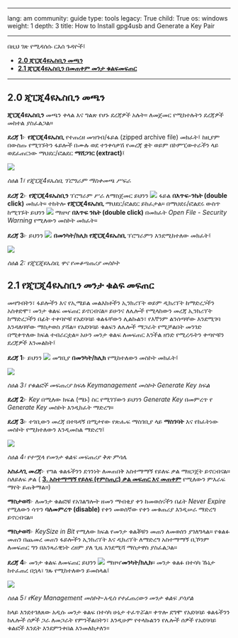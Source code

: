 

---

lang: am
community: guide
type: tools
legacy: True
child: True
os: windows
weight: 1
depth: 3
title: How to Install gpg4usb and Generate a Key Pair

---

በዚህ ገጽ የሚዳሰሱ ርእሰ ጉዳዮች፤

- [**2.0 ጂፒጂ4ዩኤስቢን መጫን**](#2.0)
- [**2.1 ጂፒጂ4ዩኤስቢን በመጠቀም መንታ ቁልፍመፍጠር**](#2.1)

-------

<a name="2.0"></a>
## 2.0 ጂፒጂ4ዩኤስቢን መጫን ##

**ጂፒጂ4ዩኤስቢን** መጫን ቀላል እና ግልጽ የሆኑ ደረጃዎች አሉት። ለመጀመር የሚከተሉትን ደረጃዎች መከተል ያስፈልጋል።

**ደረጃ 1**፦ **የጂፒጂ4ዩኤስቢ** የተጠረዘ መዝገብ/ፋይል (zipped archive file) መክፈት፤ ከዚያም በውስጡ የሚገኙትን ፋይሎች በሙሉ ወደ ተንቀሳቃሽ የመረጃ ቋት ወይም በኮምፒውተራችን ላይ ወደፈጠርነው ማህደር/ፎልደር **ማሸጋገር (extract)**፤

![](/sbox/screen/gpg4usb-en/01.png)

*ስዕል 1፤ የጂፒጂ4ዩኤስቢ ፕሮግራም ማስቀመጫ ሥፍራ*


**ደረጃ 2**፦ **የጂፒጂ4ዩኤስቢን** ፕሮግራም  ሥራ ለማስጀመር ይህንን ![](/sbox/screen/gpg4usb-en/02.png) ፋይል  **በእጥፍ-ንኬት (double click)** መክፈት። ተከትሎ **የጂፒጂ4ዩኤስቢ** ማህደር/ፎልደር ይከፈታል። በማህደሩ/ፎልደሩ ውስጥ ከሚገኙት  ይህንን ![](/sbox/screen/gpg4usb-en/03.png) ማዘዣ **በእጥፍ ንኬት (double click)** በመክፈት  *Open File - Security Warning* የሚለውን መስኮት መክፈት።  

**ደረጃ 3**፦ ይህንን ![](/sbox/screen/gpg4usb-en/04.png) **በመንካት/ክሊክ** **የጂፒጂ4ዩኤስቢ** ፕሮግራምን እንደሚከተለው መክፈት፤

![](/sbox/screen/gpg4usb-en/05.png)

*ስዕል 2: የጂፒጂዩኤስቢ ዋና የመቆጣጠሪያ መስኮት*

<a name="2.1"></a>
## 2.1 የጂፒጂ4ዩኤስቢን መንታ ቁልፍ መፍጠር ##

መዛግብትን፣ ፋይሎችን እና የኢሜይል መልእክቶችን ኢንክሪፕት ወይም ዲክሪፕት ከማድረጋችን አስቀድሞ፣ መንታ ቁልፍ መፍጠር ይኖርብናል። ይሁንና ለሌሎች የሚላከውን መረጃ ኢንክሪፕት ከማድረጋችን በፊት ተቀባዮቹ የአደባባይ ቁልፋቸውን ሊልኩልን፣ የእኛንም ልንሰጣቸው እንደሚገባ እንዳለባቸው ማስታወስ ያሻል። የአደባባይ ቁልፍን ለሌሎች ማጋራት የሚቻልበት መንገድ  በሚቀጥለው ክፍል ተብራርቷል። አሁን መንታ ቁልፍ ለመፍጠር እንችል ዘንድ የሚረዱትን ቀጣዮቹን ደረጃዎች እንመልከት፤  

**ደረጃ 1**፦ ይህንን ![](/sbox/screen/gpg4usb-en/06.png) መግቢያ **በመንካት/ክሊክ** የሚከተለውን መስኮት መክፈት፤

![](/sbox/screen/gpg4usb-en/07.png)

*ስዕል 3፤ የቁልፎች መፍጠሪያ ክፍሉ Keymanagement መስኮት Generate Key ክፍል* 

**ደረጃ 2**፦ *Key* በሚለው ክፍል (ሜኑ) ስር የሚገኘውን ይህንን *Generate Key* በመምረጥ የ *Generate Key* መስኮት እንዲከፈት ማድረግ። 

**ደረጃ 3**፦ ተገቢውን መረጃ በተጓዳኝ በሚታየው የጽሑፍ ማስገቢያ ላይ **ማስገባት** እና የከፈትነው መስኮት የሚከተለውን እንዲመስል ማድረግ፤

![](/sbox/screen/gpg4usb-en/08.png)

*ስዕል 4፡ የተሟላ የመንታ ቁልፍ መፍጠሪያ ቅጽ ምሳሌ*

**አስፈላጊ መረጃ**፦ የግል ቁልፋችንን ደኅንነት ለመጠበቅ አስተማማኝ የይለፍ ቃል ማዘጋጀት ይኖርብናል። ስለይለፍ ቃል ( [**3. አስተማማኝ የይለፍ (የምስጢር) ቃል መፍጠር እና መጠቀም**](/am/chapter-3) የሚለውን ምእራፍ ማየት ይጠቅማል።)

**ማስታወሻ**፦ ለመንታ ቁልፎቹ የአገልግሎት ዘመን ማብቂያ ቀን ከመወሰናችን በፊት  *Never Expire* የሚለውን ሳጥን **ባለመምረጥ (disable)**  የቀን መወሰኛው  የቀን መቁጠሪያ እንዲሠራ ማድረግ ይኖርብናል። 

**ማስታወሻ**፦ *KeySize in Bit*  የሚለው ክፍል የመንታ ቁልቾቹን መጠን ለመወሰን  ያገለግላል። የቁልፉ መጠን በጨመረ መጠን  ፋይሎችን ኢንክሪፕት እና ዲክሪፕት ለማድረግ አስተማማኝ ቢኾንም ለመፍጠር ግን በአንጻራዊነት ረዘም ያለ ጊዜ እንደሚሻ ማስታዋስ ያስፈልጋል።  

**ደረጃ 4**፦ መንታ ቁልፍ ለመፍጠር ይህንን ![](/sbox/screen/gpg4usb-en/09.png) ማዘዣ**መንካት/ክሊክ**። መንታ ቁልፉ በተሳካ ኹኔታ ከተፈጠረ በኋላ፣ ገጹ  የሚከተለውን ይመስላል፤ 

![](/sbox/screen/gpg4usb-en/10.png)

*ስዕል 5፤ የKey Management መስኮት-አዲስ የተፈጠረውን መንታ  ቁልፍ ያሳያል* 

ከላይ እንደተገለጸው አዲሱ መንታ ቁልፍ በተሳካ ሁኔታ ተፈጥሯል። ቀጥሎ ደግሞ የአደባባይ ቁልፋችንን ከሌሎች ሰዎች ጋራ ለመጋራት የምንችልበትን፣ እንዲሁም የተላኩልንን የሌሎች ሰዎች የአደባባይ ቁልፎች እንዴት እንደምንቀበል እንመለከታለን።


